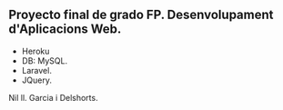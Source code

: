 ## Proyecto final de grado FP. Desenvolupament d'Aplicacions Web.

- Heroku 
- DB: MySQL.
- Laravel.
- JQuery.



Nil ll. Garcia i Delshorts.
